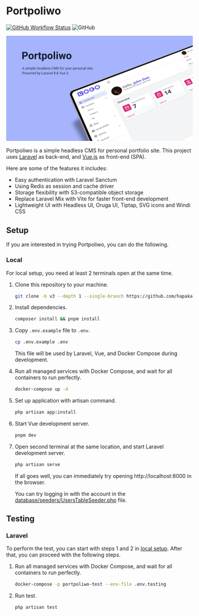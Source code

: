 # Portpoliwo

[![GitHub Workflow Status](https://img.shields.io/github/workflow/status/hapakaien/portpoliwo/CI?label=CI&style=flat-square)](https://github.com/hapakaien/portpoliwo/actions) ![GitHub](https://img.shields.io/github/license/hapakaien/portpoliwo?style=flat-square)

![Screenshot](images/cover.jpg)

Portpoliwo is a simple headless CMS for personal portfolio site. This project
uses [Laravel](https://github.com/laravel/laravel) as back-end, and
[Vue.js](https://github.com/vuejs/vue) as front-end (SPA).  

Here are some of the features it includes:

- Easy authentication with Laravel Sanctum
- Using Redis as session and cache driver
- Storage flexibility with S3-compatible object storage
- Replace Laravel Mix with Vite for faster front-end development
- Lightweight UI with Headless UI, Oruga UI, Tiptap, SVG icons and Windi CSS

## Setup

If you are interested in trying Portpoliwo, you can do the following.

### Local

For local setup, you need at least 2 terminals open at the same time.

1. Clone this repository to your machine.

   ```bash
   git clone -b v3 --depth 1 --single-branch https://github.com/hapakaien/portpoliwo.git && cd portpoliwo
   ```

2. Install dependencies.

    ```bash
    composer install && pnpm install
    ```

3. Copy `.env.example` file to `.env`.

	```bash
	cp .env.example .env
	```
	This file will be used by Laravel, Vue, and Docker Compose during development.

4. Run all managed services with Docker Compose, and wait for all containers to run perfectly.

   ```bash
   docker-compose up -d
   ```

5. Set up application with artisan command.

   ```bash
   php artisan app:install
   ```

6. Start Vue development server.

   ```bash
   pnpm dev
   ```

7. Open second terminal at the same location, and start Laravel development server.

   ```bash
   php artisan serve
   ```
   
   If all goes well, you can immediately try opening http://localhost:8000 in the browser.
   
   You can try logging in with the account in the [database/seeders/UsersTableSeeder.php](database/seeders/UsersTableSeeder.php) file.

## Testing

### Laravel

To perform the test, you can start with steps 1 and 2 in [local setup](#local). After that, you can proceed with the following steps.

1. Run all managed services with Docker Compose, and wait for all containers to run perfectly.

   ```bash
   docker-compose -p portpoliwo-test --env-file .env.testing
   ```

2. Run test.

   ```bash
   php artisan test
   ```
